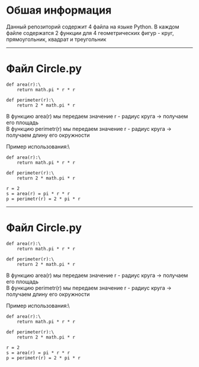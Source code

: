 # Обшая информация
Данный репозиторий содержит 4 файла на языке Python. В каждом файле содержатся 2 функции для 4 геометрических фигур - круг, прямоугольник, квадрат и треугольник

***
# Файл Сircle.py
```
def area(r):\
    return math.pi * r * r

def perimeter(r):\
    return 2 * math.pi * r  
```    
В функцию area(r) мы передаем значение r - радиус круга -> получаем его площадь  
В функцию perimetr(r) мы передаем значение r - радиус круга -> получаем длину его окружности

Пример использования:\
```
def area(r):\
    return math.pi * r * r

def perimeter(r):\
    return 2 * math.pi * r

r = 2
s = area(r) = pi * r * r
p = perimetr(r) = 2 * pi * r
```
***
# Файл Сircle.py
```
def area(r):\
    return math.pi * r * r

def perimeter(r):\
    return 2 * math.pi * r  
```    
В функцию area(r) мы передаем значение r - радиус круга -> получаем его площадь  
В функцию perimetr(r) мы передаем значение r - радиус круга -> получаем длину его окружности

Пример использования:\
```
def area(r):\
    return math.pi * r * r

def perimeter(r):\
    return 2 * math.pi * r

r = 2
s = area(r) = pi * r * r
p = perimetr(r) = 2 * pi * r
```
